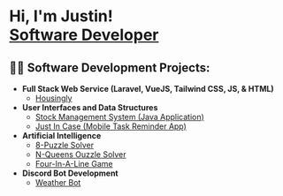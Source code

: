 <h1>Hi, I'm Justin! <br/><a href="https://github.com/justintho">Software Developer</a></h1>

<h2>👨‍💻 Software Development Projects:</h2>

- <b>Full Stack Web Service (Laravel, VueJS, Tailwind CSS, JS, & HTML)</b>
  - [Housingly](https://github.com/joshmadakor1/4chan-Image-Analysis-Middleware-C964)
- <b>User Interfaces and Data Structures</b>
  - [Stock Management System (Java Application)](https://github.com/joshmadakor1/Sentinel-Lab)
  - [Just In Case (Mobile Task Reminder App)](https://github.com/joshmadakor1/Jwipe.PowerShell)
- <b>Artificial Intelligence</b>
  - [8-Puzzle Solver](https://github.com/joshmadakor1/EncrypterPOC)
  - [N-Queens Ouzzle Solver](https://github.com/joshmadakor1/DecrypterPOC)
  - [Four-In-A-Line Game](https://github.com/joshmadakor1/Key-Logger-With-Email)
- <b>Discord Bot Development</b>
  - [Weather Bot](https://github.com/joshmadakor1/Package-Delivery-Pathfinding-Algorithm)
